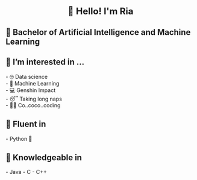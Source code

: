 <h1 align="center" style="font-size: 24px; font-weight: bold" title="Hello">👋 Hello! I'm Ria</h1>

<h2> 📖 Bachelor of Artificial Intelligence and Machine Learning </h2>

<h2>👀 I’m interested in ...</h2>
- 🤓 Data science <br>
- 🤖 Machine Learning <br>
- 💻 Genshin Impact <br>
- 😴 Taking long naps <br>
- 👩‍💻 Co..coco..coding <br>

<h2>🚀 Fluent in </h2>
- Python 🐍

<h2>🧠 Knowledgeable in</h2>
- Java 
- C
- C++

<!---
riaeshwita/riaeshwita is a ✨ special ✨ repository because its `README.md` (this file) appears on your GitHub profile.
You can click the Preview link to take a look at your changes.
--->
